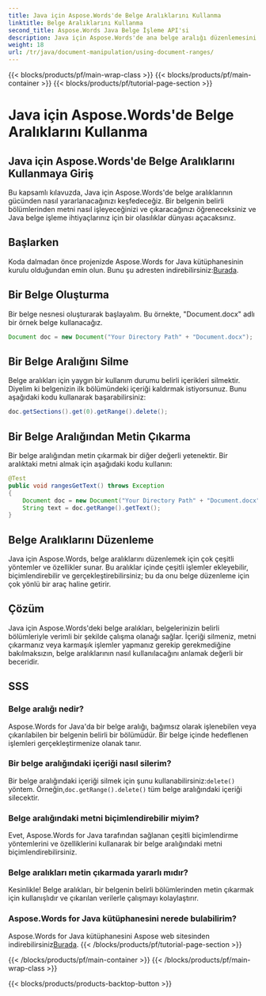 ```yaml
---
title: Java için Aspose.Words'de Belge Aralıklarını Kullanma
linktitle: Belge Aralıklarını Kullanma
second_title: Aspose.Words Java Belge İşleme API'si
description: Java için Aspose.Words'de ana belge aralığı düzenlemesini öğrenin. Bu kapsamlı kılavuzla metni silmeyi, çıkarmayı ve biçimlendirmeyi öğrenin.
weight: 18
url: /tr/java/document-manipulation/using-document-ranges/
---
```


{{< blocks/products/pf/main-wrap-class >}}
{{< blocks/products/pf/main-container >}}
{{< blocks/products/pf/tutorial-page-section >}}

# Java için Aspose.Words'de Belge Aralıklarını Kullanma


## Java için Aspose.Words'de Belge Aralıklarını Kullanmaya Giriş

Bu kapsamlı kılavuzda, Java için Aspose.Words'de belge aralıklarının gücünden nasıl yararlanacağınızı keşfedeceğiz. Bir belgenin belirli bölümlerinden metni nasıl işleyeceğinizi ve çıkaracağınızı öğreneceksiniz ve Java belge işleme ihtiyaçlarınız için bir olasılıklar dünyası açacaksınız.

## Başlarken

 Koda dalmadan önce projenizde Aspose.Words for Java kütüphanesinin kurulu olduğundan emin olun. Bunu şu adresten indirebilirsiniz:[Burada](https://releases.aspose.com/words/java/).

## Bir Belge Oluşturma

Bir belge nesnesi oluşturarak başlayalım. Bu örnekte, "Document.docx" adlı bir örnek belge kullanacağız.

```java
Document doc = new Document("Your Directory Path" + "Document.docx");
```

## Bir Belge Aralığını Silme

Belge aralıkları için yaygın bir kullanım durumu belirli içerikleri silmektir. Diyelim ki belgenizin ilk bölümündeki içeriği kaldırmak istiyorsunuz. Bunu aşağıdaki kodu kullanarak başarabilirsiniz:

```java
doc.getSections().get(0).getRange().delete();
```

## Bir Belge Aralığından Metin Çıkarma

Bir belge aralığından metin çıkarmak bir diğer değerli yetenektir. Bir aralıktaki metni almak için aşağıdaki kodu kullanın:

```java
@Test
public void rangesGetText() throws Exception
{
    Document doc = new Document("Your Directory Path" + "Document.docx");
    String text = doc.getRange().getText();
}
```

## Belge Aralıklarını Düzenleme

Java için Aspose.Words, belge aralıklarını düzenlemek için çok çeşitli yöntemler ve özellikler sunar. Bu aralıklar içinde çeşitli işlemler ekleyebilir, biçimlendirebilir ve gerçekleştirebilirsiniz; bu da onu belge düzenleme için çok yönlü bir araç haline getirir.

## Çözüm

Java için Aspose.Words'deki belge aralıkları, belgelerinizin belirli bölümleriyle verimli bir şekilde çalışma olanağı sağlar. İçeriği silmeniz, metni çıkarmanız veya karmaşık işlemler yapmanız gerekip gerekmediğine bakılmaksızın, belge aralıklarının nasıl kullanılacağını anlamak değerli bir beceridir.

## SSS

### Belge aralığı nedir?

Aspose.Words for Java'da bir belge aralığı, bağımsız olarak işlenebilen veya çıkarılabilen bir belgenin belirli bir bölümüdür. Bir belge içinde hedeflenen işlemleri gerçekleştirmenize olanak tanır.

### Bir belge aralığındaki içeriği nasıl silerim?

 Bir belge aralığındaki içeriği silmek için şunu kullanabilirsiniz:`delete()` yöntem. Örneğin,`doc.getRange().delete()` tüm belge aralığındaki içeriği silecektir.

### Belge aralığındaki metni biçimlendirebilir miyim?

Evet, Aspose.Words for Java tarafından sağlanan çeşitli biçimlendirme yöntemlerini ve özelliklerini kullanarak bir belge aralığındaki metni biçimlendirebilirsiniz.

### Belge aralıkları metin çıkarmada yararlı mıdır?

Kesinlikle! Belge aralıkları, bir belgenin belirli bölümlerinden metin çıkarmak için kullanışlıdır ve çıkarılan verilerle çalışmayı kolaylaştırır.

### Aspose.Words for Java kütüphanesini nerede bulabilirim?

 Aspose.Words for Java kütüphanesini Aspose web sitesinden indirebilirsiniz[Burada](https://releases.aspose.com/words/java/).
{{< /blocks/products/pf/tutorial-page-section >}}

{{< /blocks/products/pf/main-container >}}
{{< /blocks/products/pf/main-wrap-class >}}

{{< blocks/products/products-backtop-button >}}
